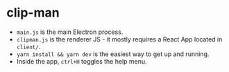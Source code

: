 # clip-man

* `main.js` is the main Electron process.
* `clipman.js` is the renderer JS - it mostly requires a React App located in `client/`.
* `yarn install && yarn dev` is the easiest way to get up and running.
* Inside the app, `ctrl+H` toggles the help menu.
